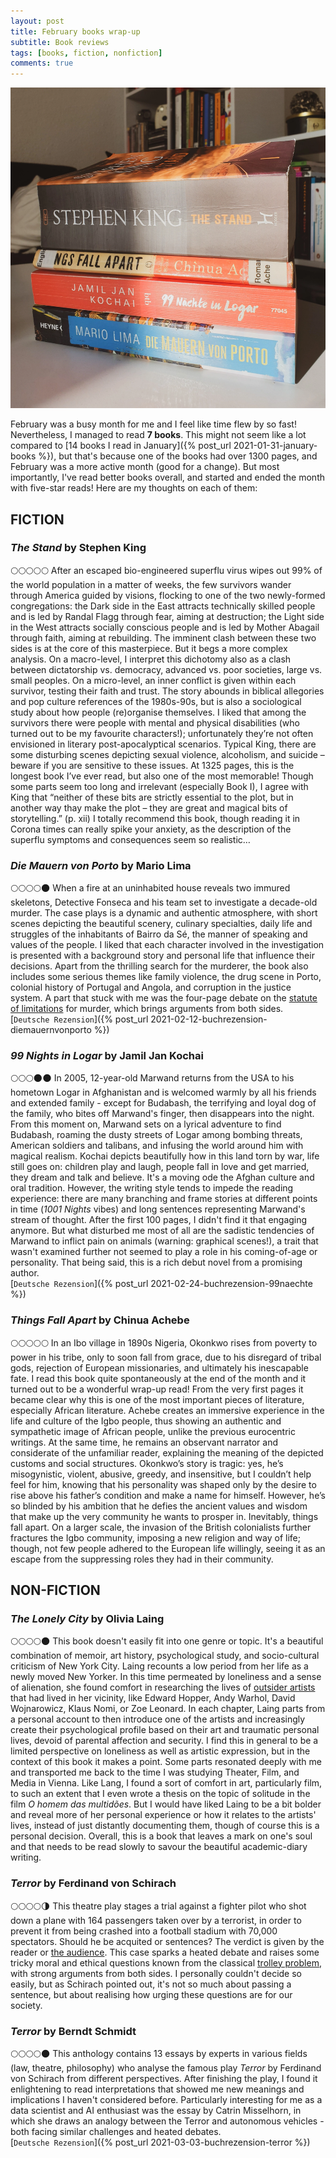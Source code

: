 ```yaml
---
layout: post
title: February books wrap-up
subtitle: Book reviews
tags: [books, fiction, nonfiction]
comments: true
---
```


![cover](../assets/img/books_feb21.jpg)

February was a busy month for me and I feel like time flew by so fast! Nevertheless, I managed to read **7 books**. This might not seem like a lot compared to [14 books I read in January]({% post_url 2021-01-31-january-books %}), but that's because one of the books had over 1300 pages, and February was a more active month (good for a change). But most importantly, I've read better books overall, and started and ended the month with five-star reads! Here are my thoughts on each of them:

FICTION
-------

### *The Stand* by Stephen King
🌕🌕🌕🌕🌕 After an escaped bio-engineered superflu virus wipes out 99% of the world population in a matter of weeks, the few survivors wander through America guided by visions, flocking to one of the two newly-formed congregations: the Dark side in the East attracts technically skilled people and is led by Randal Flagg through fear, aiming at destruction; the Light side in the West attracts socially conscious people and is led by Mother Abagail through faith, aiming at rebuilding. The imminent clash between these two sides is at the core of this masterpiece. But it begs a more complex analysis.
On a macro-level, I interpret this dichotomy also as a clash between dictatorship vs. democracy, advanced vs. poor societies, large vs. small peoples. On a micro-level, an inner conflict is given within each survivor, testing their faith and trust. The story abounds in biblical allegories and pop culture references of the 1980s-90s, but is also a sociological study about how people (re)organise themselves. I liked that among the survivors there were people with mental and physical disabilities (who turned out to be my favourite characters!); unfortunately they’re not often envisioned in literary post-apocalyptical scenarios. Typical King, there are some disturbing scenes depicting sexual violence, alcoholism, and suicide – beware if you are sensitive to these issues.
At 1325 pages, this is the longest book I’ve ever read, but also one of the most memorable! Though some parts seem too long and irrelevant (especially Book I), I agree with King that “neither of these bits are strictly essential to the plot, but in another way thay make the plot – they are great and magical bits of storytelling.” (p. xii) I totally recommend this book, though reading it in Corona times can really spike your anxiety, as the description of the superflu symptoms and consequences seem so realistic…

### *Die Mauern von Porto* by Mario Lima
🌕🌕🌕🌕🌑 When a fire at an uninhabited house reveals two immured skeletons, Detective Fonseca and his team set to investigate a decade-old murder. The case plays is a dynamic and authentic atmosphere, with short scenes depicting the beautiful scenery, culinary specialties, daily life and struggles of the inhabitants of Bairro da Sé, the manner of speaking and values of the people. I liked that each character involved in the investigation is presented with a background story and personal life that influence their decisions. Apart from the thrilling search for the murderer, the book also includes some serious themes like family violence, the drug scene in Porto, colonial history of Portugal and Angola, and corruption in the justice system. A part that stuck with me was the four-page debate on the [statute of limitations](https://en.wikipedia.org/wiki/Statute_of_limitations) for murder, which brings arguments from both sides.\
[`Deutsche Rezension`]({% post_url 2021-02-12-buchrezension-diemauernvonporto %})


### *99 Nights in Logar* by Jamil Jan Kochai
🌕🌕🌕🌑🌑 In 2005, 12-year-old Marwand returns from the USA to his hometown Logar in Afghanistan and is welcomed warmly by all his friends and extended family - except for Budabash, the terrifying and loyal dog of the family, who bites off Marwand's finger, then disappears into the night. From this moment on, Marwand sets on a lyrical adventure to find Budabash, roaming the dusty streets of Logar among bombing threats, American soldiers and talibans, and infusing the world around him with magical realism. Kochai depicts beautifully how in this land torn by war, life still goes on: children play and laugh, people fall in love and get married, they dream and talk and believe. It's a moving ode the Afghan culture and oral tradition. However, the writing style tends to impede the reading experience: there are many branching and frame stories at different points in time (*1001 Nights* vibes) and long sentences representing Marwand's stream of thought. After the first 100 pages, I didn't find it that engaging anymore. But what disturbed me most of all are the sadistic tendencies of Marwand to inflict pain on animals (warning: graphical scenes!), a trait that wasn't examined further not seemed to play a role in his coming-of-age or personality. That being said, this is a rich debut novel from a promising author.\
[`Deutsche Rezension`]({% post_url 2021-02-24-buchrezension-99naechte %})


### *Things Fall Apart* by Chinua Achebe
🌕🌕🌕🌕🌕 In an Ibo village in 1890s Nigeria, Okonkwo rises from poverty to power in his tribe, only to soon fall from grace, due to his disregard of tribal gods, rejection of European missionaries, and ultimately his inescapable fate.
I read this book quite spontaneously at the end of the month and it turned out to be a wonderful wrap-up read! From the very first pages it became clear why this is one of the most important pieces of literature, especially African literature. Achebe creates an immersive experience in the life and culture of the Igbo people, thus showing an authentic and sympathetic image of African people, unlike the previous eurocentric writings. At the same time, he remains an observant narrator and considerate of the unfamiliar reader, explaining the meaning of the depicted customs and social structures.
Okonkwo’s story is tragic: yes, he’s misogynistic, violent, abusive, greedy, and insensitive, but I couldn’t help feel for him, knowing that his personality was shaped only by the desire to rise above his father’s condition and make a name for himself. However, he’s so blinded by his ambition that he defies the ancient values and wisdom that make up the very community he wants to prosper in. Inevitably, things fall apart. On a larger scale, the invasion of the British colonialists further fractures the Igbo community, imposing a new religion and way of life; though, not few people adhered to the European life willingly, seeing it as an escape from the suppressing roles they had in their community.


NON-FICTION
-----------

### *The Lonely City* by Olivia Laing
🌕🌕🌕🌕🌑 This book doesn't easily fit into one genre or topic. It's a beautiful combination of memoir, art history, psychological study, and socio-cultural criticism of New York City. Laing recounts a low period from her life as a newly moved New Yorker. In this time permeated by loneliness and a sense of alienation, she found comfort in researching the lives of [outsider artists](https://en.wikipedia.org/wiki/Outsider_art) that had lived in her vicinity, like Edward Hopper, Andy Warhol, David Wojnarowicz, Klaus Nomi, or Zoe Leonard. In each chapter, Laing parts from a personal account to then introduce one of the artists and increasingly create their psychological profile based on their art and traumatic personal lives, devoid of parental affection and security. I find this in general to be a limited perspective on loneliness as well as artistic expression, but in the context of this book it makes a point. Some parts resonated deeply with me and transported me back to the time I was studying Theater, Film, and Media in Vienna. Like Lang, I found a sort of comfort in art, particularly film, to such an extent that I even wrote a thesis on the topic of solitude in the film *O homem das multidões*. But I would have liked Laing to be a bit bolder and reveal more of her personal experience or how it relates to the artists' lives, instead of just distantly documenting them, though of course this is a personal decision. Overall, this is a book that leaves a mark on one's soul and that needs to be read slowly to savour the beautiful academic-diary writing.

### *Terror* by Ferdinand von Schirach
🌕🌕🌕🌕🌗 This theatre play stages a trial against a fighter pilot who shot down a plane with 164 passengers taken over by a terrorist, in order to prevent it from being crashed into a football stadium with 70,000 spectators. Should he be acquited or sentences? The verdict is given by the reader or [the audience](https://terror.theater/en). This case sparks a heated debate and raises some tricky moral and ethical questions known from the classical [trolley problem](https://en.wikipedia.org/wiki/Trolley_problem), with strong arguments from both sides. I personally couldn't decide so easily, but as Schirach pointed out, it's not so much about passing a sentence, but about realising how urging these questions are for our society.

### *Terror* by Berndt Schmidt
🌕🌕🌕🌕🌑 This anthology contains 13 essays by experts in various fields (law, theatre, philosophy) who analyse the famous play *Terror* by Ferdinand von Schirach from different perspectives. After finishing the play, I found it enlightening to read interpretations that showed me new meanings and implications I haven't considered before. Particularly interesting for me as a data scientist and AI enthusiast was the essay by Catrin Misselhorn, in which she draws an analogy between the Terror and autonomous vehicles - both facing similar challenges and heated debates.\
[`Deutsche Rezension`]({% post_url 2021-03-03-buchrezension-terror %})